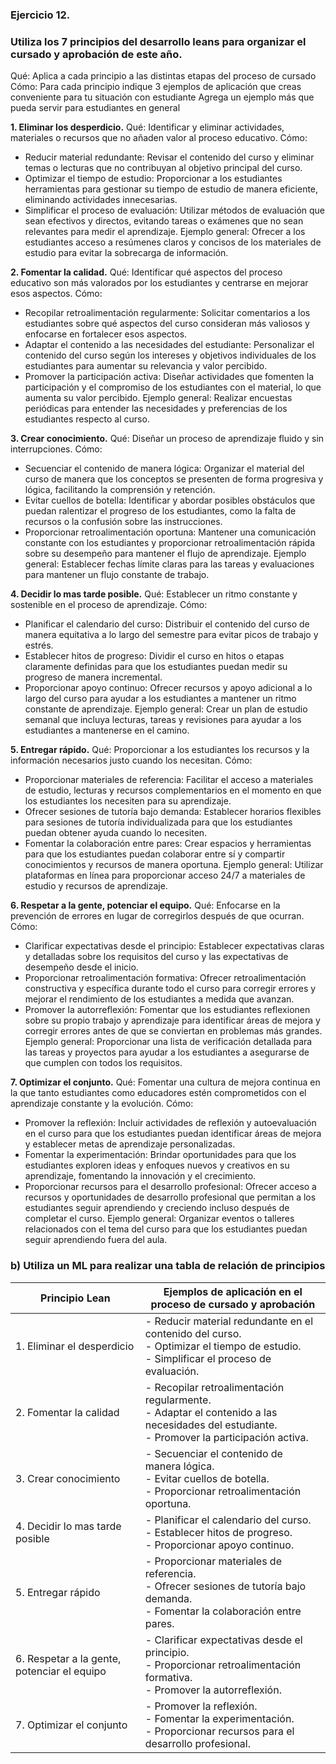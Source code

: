 ### Ejercicio 12. 

### Utiliza los 7 principios del desarrollo leans para organizar el cursado y aprobación de este año.
Qué: 
	Aplica a cada principio a las distintas etapas del proceso de cursado
Cómo: 
	Para cada principio indique 3 ejemplos de aplicación que creas conveniente para tu situación con estudiante
Agrega un ejemplo más que pueda servir para estudiantes en general

**1. Eliminar los desperdicio.** 
Qué: Identificar y eliminar actividades, materiales o recursos que no añaden valor al proceso educativo.
Cómo:
- Reducir material redundante: Revisar el contenido del curso y eliminar temas o lecturas que no contribuyan al objetivo principal del curso.
- Optimizar el tiempo de estudio: Proporcionar a los estudiantes herramientas para gestionar su tiempo de estudio de manera eficiente, eliminando actividades innecesarias.
- Simplificar el proceso de evaluación: Utilizar métodos de evaluación que sean efectivos y directos, evitando tareas o exámenes que no sean relevantes para medir el aprendizaje.
Ejemplo general: Ofrecer a los estudiantes acceso a resúmenes claros y concisos de los materiales de estudio para evitar la sobrecarga de información.

**2. Fomentar la calidad.** 
Qué: Identificar qué aspectos del proceso educativo son más valorados por los estudiantes y centrarse en mejorar esos aspectos.
Cómo:
- Recopilar retroalimentación regularmente: Solicitar comentarios a los estudiantes sobre qué aspectos del curso consideran más valiosos y enfocarse en fortalecer esos aspectos.
- Adaptar el contenido a las necesidades del estudiante: Personalizar el contenido del curso según los intereses y objetivos individuales de los estudiantes para aumentar su relevancia y valor percibido.
- Promover la participación activa: Diseñar actividades que fomenten la participación y el compromiso de los estudiantes con el material, lo que aumenta su valor percibido.
Ejemplo general: Realizar encuestas periódicas para entender las necesidades y preferencias de los estudiantes respecto al curso.

**3. Crear conocimiento.**
Qué: Diseñar un proceso de aprendizaje fluido y sin interrupciones.
Cómo:
- Secuenciar el contenido de manera lógica: Organizar el material del curso de manera que los conceptos se presenten de forma progresiva y lógica, facilitando la comprensión y retención.
- Evitar cuellos de botella: Identificar y abordar posibles obstáculos que puedan ralentizar el progreso de los estudiantes, como la falta de recursos o la confusión sobre las instrucciones.
- Proporcionar retroalimentación oportuna: Mantener una comunicación constante con los estudiantes y proporcionar retroalimentación rápida sobre su desempeño para mantener el flujo de aprendizaje.
Ejemplo general: Establecer fechas límite claras para las tareas y evaluaciones para mantener un flujo constante de trabajo.

**4. Decidir lo mas tarde posible.**
Qué: Establecer un ritmo constante y sostenible en el proceso de aprendizaje.
Cómo:
- Planificar el calendario del curso: Distribuir el contenido del curso de manera equitativa a lo largo del semestre para evitar picos de trabajo y estrés.
- Establecer hitos de progreso: Dividir el curso en hitos o etapas claramente definidas para que los estudiantes puedan medir su progreso de manera incremental.
- Proporcionar apoyo continuo: Ofrecer recursos y apoyo adicional a lo largo del curso para ayudar a los estudiantes a mantener un ritmo constante de aprendizaje.
Ejemplo general: Crear un plan de estudio semanal que incluya lecturas, tareas y revisiones para ayudar a los estudiantes a mantenerse en el camino.

**5. Entregar rápido.**
Qué: Proporcionar a los estudiantes los recursos y la información necesarios justo cuando los necesitan.
Cómo:
- Proporcionar materiales de referencia: Facilitar el acceso a materiales de estudio, lecturas y recursos complementarios en el momento en que los estudiantes los necesiten para su aprendizaje.
- Ofrecer sesiones de tutoría bajo demanda: Establecer horarios flexibles para sesiones de tutoría individualizada para que los estudiantes puedan obtener ayuda cuando lo necesiten.
- Fomentar la colaboración entre pares: Crear espacios y herramientas para que los estudiantes puedan colaborar entre sí y compartir conocimientos y recursos de manera oportuna.
Ejemplo general: Utilizar plataformas en línea para proporcionar acceso 24/7 a materiales de estudio y recursos de aprendizaje.

**6. Respetar a la gente, potenciar el equipo.**
Qué: Enfocarse en la prevención de errores en lugar de corregirlos después de que ocurran.
Cómo:
- Clarificar expectativas desde el principio: Establecer expectativas claras y detalladas sobre los requisitos del curso y las expectativas de desempeño desde el inicio.
- Proporcionar retroalimentación formativa: Ofrecer retroalimentación constructiva y específica durante todo el curso para corregir errores y mejorar el rendimiento de los estudiantes a medida que avanzan.
- Promover la autorreflexión: Fomentar que los estudiantes reflexionen sobre su propio trabajo y aprendizaje para identificar áreas de mejora y corregir errores antes de que se conviertan en problemas más grandes.
Ejemplo general: Proporcionar una lista de verificación detallada para las tareas y proyectos para ayudar a los estudiantes a asegurarse de que cumplen con todos los requisitos.

**7. Optimizar el conjunto.**
Qué: Fomentar una cultura de mejora continua en la que tanto estudiantes como educadores estén comprometidos con el aprendizaje constante y la evolución.
Cómo:
- Promover la reflexión: Incluir actividades de reflexión y autoevaluación en el curso para que los estudiantes puedan identificar áreas de mejora y establecer metas de aprendizaje personalizadas.
- Fomentar la experimentación: Brindar oportunidades para que los estudiantes exploren ideas y enfoques nuevos y creativos en su aprendizaje, fomentando la innovación y el crecimiento.
- Proporcionar recursos para el desarrollo profesional: Ofrecer acceso a recursos y oportunidades de desarrollo profesional que permitan a los estudiantes seguir aprendiendo y creciendo incluso después de completar el curso.
Ejemplo general: Organizar eventos o talleres relacionados con el tema del curso para que los estudiantes puedan seguir aprendiendo fuera del aula.

### b)  Utiliza un ML para realizar una tabla de relación de principios

| Principio Lean                 | Ejemplos de aplicación en el proceso de cursado y aprobación                                                  |
|--------------------------------|--------------------------------------------------------------------------------------------------------------|
| 1. Eliminar el desperdicio    | - Reducir material redundante en el contenido del curso. <br>- Optimizar el tiempo de estudio. <br>- Simplificar el proceso de evaluación. |
| 2. Fomentar la calidad              | - Recopilar retroalimentación regularmente. <br>- Adaptar el contenido a las necesidades del estudiante. <br>- Promover la participación activa. |
| 3. Crear conocimiento                       | - Secuenciar el contenido de manera lógica. <br>- Evitar cuellos de botella. <br>- Proporcionar retroalimentación oportuna. |
| 4. Decidir lo mas tarde posible                        | - Planificar el calendario del curso. <br>- Establecer hitos de progreso. <br>- Proporcionar apoyo continuo. |
| 5. Entregar rápido    | - Proporcionar materiales de referencia. <br>- Ofrecer sesiones de tutoría bajo demanda. <br>- Fomentar la colaboración entre pares. |
| 6. Respetar a la gente, potenciar el equipo        | - Clarificar expectativas desde el principio. <br>- Proporcionar retroalimentación formativa. <br>- Promover la autorreflexión. |
| 7. Optimizar el conjunto        | - Promover la reflexión. <br>- Fomentar la experimentación. <br>- Proporcionar recursos para el desarrollo profesional. |



